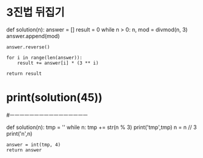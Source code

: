 # 3진법 뒤집기

def solution(n):
    answer = []
    result = 0
    while n > 0:
        n, mod = divmod(n, 3)
        answer.append(mod)

    answer.reverse()
    
    for i in range(len(answer)):
        result += answer[i] * (3 ** i)

    return result

# print(solution(45))
#ㅡㅡㅡㅡㅡㅡㅡㅡㅡㅡㅡㅡㅡㅡㅡㅡ

def solution(n):
    tmp = ''
    while n:
        tmp += str(n % 3)
        print('tmp',tmp)
        n = n // 3
        print('n',n)

    answer = int(tmp, 4)
    return answer
